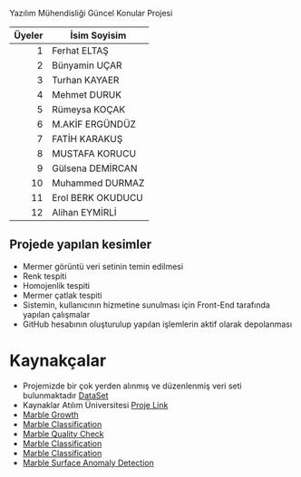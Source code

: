 Yazılım Mühendisliği Güncel Konular Projesi

| Üyeler   | İsim Soyisim |
|---------:|---------------|
|         1|    Ferhat ELTAŞ
|         2|    Bünyamin UÇAR
|         3|    Turhan KAYAER
|         4|    Mehmet DURUK
|         5|    Rümeysa KOÇAK
|         6|    M.AKİF ERGÜNDÜZ
|         7|    FATİH KARAKUŞ
|         8|    MUSTAFA KORUCU
|         9|    Gülsena DEMİRCAN
|        10|    Muhammed DURMAZ
|        11|    Erol BERK OKUDUCU
|        12|    Alihan EYMİRLİ


## Projede yapılan kesimler
   - Mermer görüntü veri setinin temin edilmesi 
   - Renk tespiti 
   - Homojenlik tespiti
   - Mermer çatlak tespiti 
   - Sistemin, kullanıcının hizmetine sunulması için Front-End tarafında yapılan çalışmalar
   - GitHub hesabının oluşturulup yapılan işlemlerin aktif olarak depolanması
 
# Kaynakçalar
- Projemizde bir çok yerden alınmış ve düzenlenmiş veri seti bulunmaktadır [DataSet](https://github.com/DURUK-Mehmet/Artificial_Intelligence_Project/tree/master/Mermer-Analizleri)
- Kaynaklar Atılım Üniversitesi [Proje Link](https://github.com/usmertihsan/Marble-Classification-Using-Deep-Learning-)
- [Marble Growth](https://github.com/mgurdal/marble-growth)
- [Marble Classification](https://github.com/erhanturan1991/MarbleClassification)
- [Marble Quality Check](https://github.com/VidyaMS/marble_quality_check)
- [Marble Classification](https://github.com/Msefasenbani/Marble-Classification-with-Deep-Learning)
- [Marble Classification](https://github.com/mehmetsametdurgun/Marble-Classification)
- [Marble Surface Anomaly Detection](https://github.com/AlbertoPazzaia/Marble-Surface-Anomaly-Detection)



